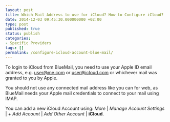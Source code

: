 ```yaml
---
layout: post
title: Which Mail Address to use for iCloud? How to Configure iCloud?
date: 2014-12-03 09:45:30.000000000 +02:00
type: post
published: true
status: publish
categories:
- Specific Providers
tags: []
permalink: /configure-icloud-account-blue-mail/
---
```


To login to iCloud from BlueMail, you need to use your Apple ID email address, e.g. [user@me.com](mailto:user@me.com) or [user@icloud.com](mailto:user@icloud.com) or whichever mail was granted to you by Apple.

You should not use any connected mail address like you can for web, as BlueMail needs your Apple mail credentials to connect to your mail using IMAP.

You can add a new iCloud Account using: *More* \| *Manage Account Settings* \| *+ Add Account* \| *Add Other Account* \| **iCloud**.
